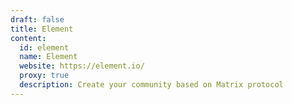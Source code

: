 ```yaml
---
draft: false
title: Element
content:
  id: element
  name: Element
  website: https://element.io/
  proxy: true
  description: Create your community based on Matrix protocol
---
```

